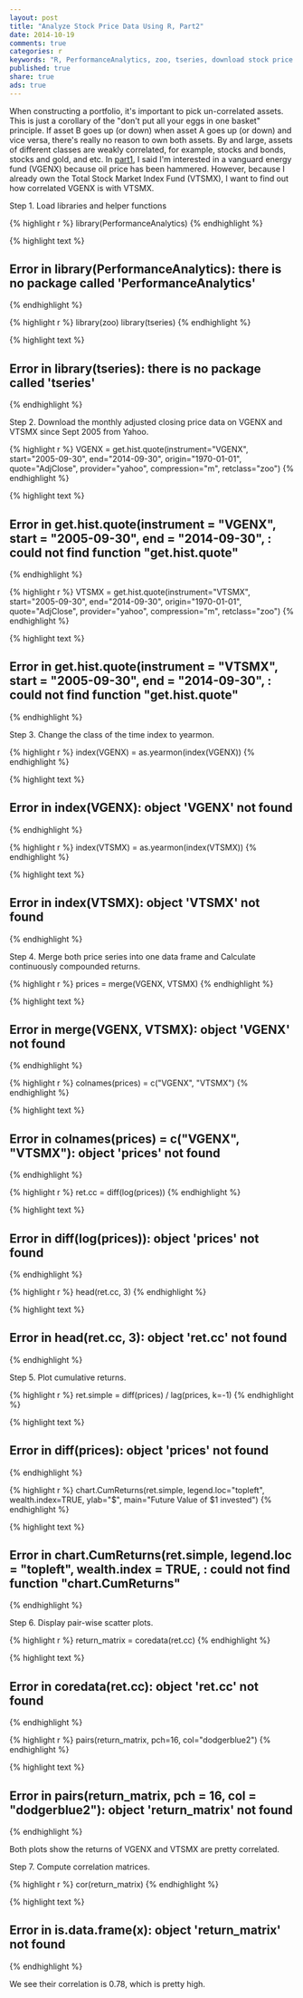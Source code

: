 ```yaml
---
layout: post
title: "Analyze Stock Price Data Using R, Part2"
date: 2014-10-19 
comments: true
categories: r
keywords: "R, PerformanceAnalytics, zoo, tseries, download stock price data using R, analyze stock price data using R"
published: true
share: true
ads: true
---
```


When constructing a portfolio, it's important to pick un-correlated assets. This is just a corollary of the "don't put all your eggs in one basket" principle. If asset B goes up (or down) when asset A goes up (or down) and vice versa, there's really no reason to own both assets. By and large, assets of different classes are weakly correlated, for example, stocks and bonds, stocks and gold, and etc. In [part1](https://masterr.org/r/analyze-stock-price-data-using-r-part1/), I said I'm interested in a vanguard energy fund (VGENX) because oil price has been hammered. However, because I already own the Total Stock Market Index Fund (VTSMX), I want to find out how correlated VGENX is with VTSMX.

Step 1. Load libraries and helper functions

{% highlight r %}
library(PerformanceAnalytics)
{% endhighlight %}



{% highlight text %}
## Error in library(PerformanceAnalytics): there is no package called 'PerformanceAnalytics'
{% endhighlight %}



{% highlight r %}
library(zoo)
library(tseries)
{% endhighlight %}



{% highlight text %}
## Error in library(tseries): there is no package called 'tseries'
{% endhighlight %}

Step 2. Download the monthly adjusted closing price data on VGENX and VTSMX since Sept 2005 from Yahoo.

{% highlight r %}
VGENX = get.hist.quote(instrument="VGENX", start="2005-09-30", 
                       end="2014-09-30", origin="1970-01-01",
                       quote="AdjClose", provider="yahoo", 
                       compression="m", retclass="zoo")
{% endhighlight %}



{% highlight text %}
## Error in get.hist.quote(instrument = "VGENX", start = "2005-09-30", end = "2014-09-30", : could not find function "get.hist.quote"
{% endhighlight %}



{% highlight r %}
VTSMX = get.hist.quote(instrument="VTSMX", start="2005-09-30", 
                       end="2014-09-30", origin="1970-01-01",
                       quote="AdjClose", provider="yahoo",
                       compression="m", retclass="zoo")
{% endhighlight %}



{% highlight text %}
## Error in get.hist.quote(instrument = "VTSMX", start = "2005-09-30", end = "2014-09-30", : could not find function "get.hist.quote"
{% endhighlight %}

Step 3. Change the class of the time index to yearmon.

{% highlight r %}
index(VGENX) = as.yearmon(index(VGENX))
{% endhighlight %}



{% highlight text %}
## Error in index(VGENX): object 'VGENX' not found
{% endhighlight %}



{% highlight r %}
index(VTSMX) = as.yearmon(index(VTSMX))
{% endhighlight %}



{% highlight text %}
## Error in index(VTSMX): object 'VTSMX' not found
{% endhighlight %}

Step 4. Merge both price series into one data frame and Calculate continuously compounded returns.

{% highlight r %}
prices = merge(VGENX, VTSMX)
{% endhighlight %}



{% highlight text %}
## Error in merge(VGENX, VTSMX): object 'VGENX' not found
{% endhighlight %}



{% highlight r %}
colnames(prices) = c("VGENX", "VTSMX")
{% endhighlight %}



{% highlight text %}
## Error in colnames(prices) = c("VGENX", "VTSMX"): object 'prices' not found
{% endhighlight %}



{% highlight r %}
ret.cc = diff(log(prices))
{% endhighlight %}



{% highlight text %}
## Error in diff(log(prices)): object 'prices' not found
{% endhighlight %}



{% highlight r %}
head(ret.cc, 3)
{% endhighlight %}



{% highlight text %}
## Error in head(ret.cc, 3): object 'ret.cc' not found
{% endhighlight %}

Step 5. Plot cumulative returns.

{% highlight r %}
ret.simple = diff(prices) / lag(prices, k=-1)
{% endhighlight %}



{% highlight text %}
## Error in diff(prices): object 'prices' not found
{% endhighlight %}



{% highlight r %}
chart.CumReturns(ret.simple, legend.loc="topleft", wealth.index=TRUE, 
                 ylab="$", main="Future Value of $1 invested")
{% endhighlight %}



{% highlight text %}
## Error in chart.CumReturns(ret.simple, legend.loc = "topleft", wealth.index = TRUE, : could not find function "chart.CumReturns"
{% endhighlight %}

Step 6. Display pair-wise scatter plots.

{% highlight r %}
return_matrix = coredata(ret.cc)
{% endhighlight %}



{% highlight text %}
## Error in coredata(ret.cc): object 'ret.cc' not found
{% endhighlight %}



{% highlight r %}
pairs(return_matrix, pch=16, col="dodgerblue2")
{% endhighlight %}



{% highlight text %}
## Error in pairs(return_matrix, pch = 16, col = "dodgerblue2"): object 'return_matrix' not found
{% endhighlight %}

Both plots show the returns of VGENX and VTSMX are pretty correlated.

Step 7. Compute correlation matrices.

{% highlight r %}
cor(return_matrix)
{% endhighlight %}



{% highlight text %}
## Error in is.data.frame(x): object 'return_matrix' not found
{% endhighlight %}

We see their correlation is 0.78, which is pretty high.
